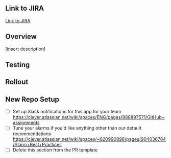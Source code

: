 ## Link to JIRA
[Link to JIRA](url)

## Overview
[insert description]

## Testing

## Rollout

## New Repo Setup
- [ ] Set up Slack notifications for this app for your team https://clever.atlassian.net/wiki/spaces/ENG/pages/888897571/GitHub+assignments
- [ ] Tune your alarms if you'd like anything other than our default recommendations https://clever.atlassian.net/wiki/spaces/~620990898/pages/904036784/Alarm+Best+Practices
- [ ] Delete this section from the PR template
